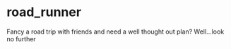 # road_runner
Fancy a road trip with friends and need a well thought out plan? Well...look no further
